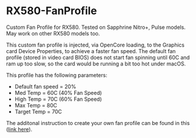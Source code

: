 # RX580-FanProfile
Custom Fan Profile for RX580. Tested on Sapphrine Nitro+, Pulse models. May work on other RX580 models too.

This custom fan profile is injected, via OpenCore loading, to the Graphics card Device Properties, to achieve a faster fan speed. The default fan profile (stored in video card BIOS) does not start fan spinning until 60C and ram up too slow, so the card would be running a bit too hot under macOS. 

This profile has the following parameters:
- Default fan speed = 20% 
- Med Temp = 60C  (40% Fan Speed)
- High Temp = 70C (60% Fan Speed)
- Max Temp = 80C
- Target Temp = 70C

The additonal instruction to create your own fan profile can be found in this ([link here](https://old.reddit.com/r/hackintosh/comments/hg56pv/guide_polaris_rx_560_580_etc_custom_powerplay/)).
